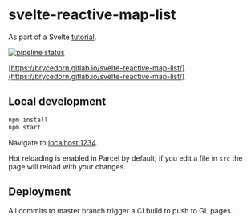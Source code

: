 # svelte-reactive-map-list

As part of a Svelte [tutorial](https://dev.to/bryce/an-interactive-scrolling-map-list-in-svelte-1942).

[![pipeline status](https://gitlab.com/brycedorn/svelte-reactive-map-list/badges/master/pipeline.svg)](https://gitlab.com/brycedorn/svelte-reactive-map-list/commits/master)

[https://brycedorn.gitlab.io/svelte-reactive-map-list/](https://brycedorn.gitlab.io/svelte-reactive-map-list/)

## Local development

```bash
npm install
npm start
```

Navigate to [localhost:1234](http://localhost:1234).

Hot reloading is enabled in Parcel by default; if you edit a file in `src` the page will reload with your changes.

## Deployment

All commits to master branch trigger a CI build to push to GL pages.
